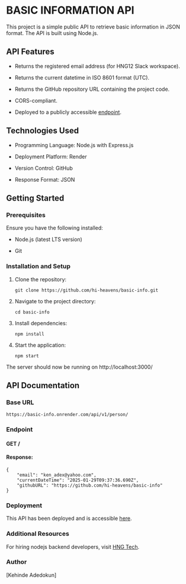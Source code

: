 # BASIC INFORMATION API

This project is a simple public API to retrieve basic information in JSON format. The API is built using Node.js.

## API Features

- Returns the registered email address (for HNG12 Slack workspace).

- Returns the current datetime in ISO 8601 format (UTC).

- Returns the GitHub repository URL containing the project code.

- CORS-compliant.

- Deployed to a publicly accessible [endpoint](https://basic-info.onrender.com/api/v1/person/).

## Technologies Used

- Programming Language: Node.js with Express.js

- Deployment Platform: Render

- Version Control: GitHub

- Response Format: JSON

## Getting Started

### Prerequisites

Ensure you have the following installed:

- Node.js (latest LTS version)

- Git

### Installation and Setup

1.  Clone the repository:

        git clone https://github.com/hi-heavens/basic-info.git

2.  Navigate to the project directory:

        cd basic-info

3.  Install dependencies:

        npm install

4.  Start the application:

        npm start

The server should now be running on http://localhost:3000/

## API Documentation

### Base URL

    https://basic-info.onrender.com/api/v1/person/

### Endpoint

#### GET /

#### Response:

    {
        "email": "ken_adex@yahoo.com",
        "currentDateTime": "2025-01-29T09:37:36.690Z",
        "githubURL": "https://github.com/hi-heavens/basic-info"
    }

### Deployment

This API has been deployed and is accessible [here](https://basic-info.onrender.com/api/v1/person/).

### Additional Resources

For hiring nodejs backend developers, visit [HNG Tech](https://hng.tech/hire/nodejs-developers).

### Author

[Kehinde Adedokun]
